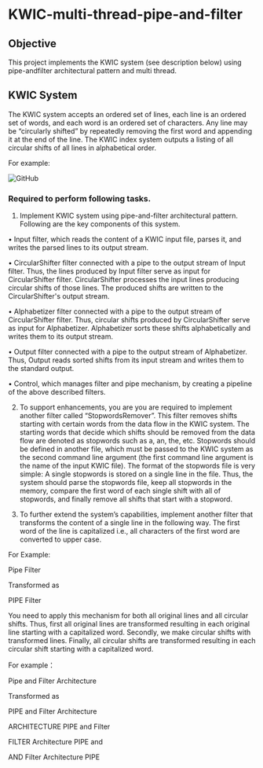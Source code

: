 # KWIC-multi-thread-pipe-and-filter

## Objective

This project implements the KWIC system (see description below) using pipe-andfilter architectural pattern and multi thread. 

## KWIC System

The KWIC system accepts an ordered set of lines, each line is an ordered set of words,
and each word is an ordered set of characters. Any line may be “circularly shifted” by
repeatedly removing the first word and appending it at the end of the line. The KWIC
index system outputs a listing of all circular shifts of all lines in alphabetical order.

For example:

![GitHub](https://avatars2.githubusercontent.com/u/3265208?v=3&s=100 "GitHub,Social Coding")

### Required to perform following tasks.
1. Implement KWIC system using pipe-and-filter architectural pattern. Following
are the key components of this system.

• Input filter, which reads the content of a KWIC input file, parses it, and
writes the parsed lines to its output stream.

• CircularShifter filter connected with a pipe to the output stream of Input
filter. Thus, the lines produced by Input filter serve as input for
CircularShifter filter. CircularShifter processes the input lines producing
circular shifts of those lines. The produced shifts are written to the
CircularShifter's output stream.

• Alphabetizer filter connected with a pipe to the output stream of
CircularShifter filter. Thus, circular shifts produced by CircularShifter
serve as input for Alphabetizer. Alphabetizer sorts these shifts
alphabetically and writes them to its output stream.

• Output filter connected with a pipe to the output stream of Alphabetizer.
Thus, Output reads sorted shifts from its input stream and writes them to
the standard output.

• Control, which manages filter and pipe mechanism, by creating a pipeline
of the above described filters.

2. To support enhancements, you are you are required to implement another filter
called “StopwordsRemover”. This filter removes shifts starting with certain words
from the data flow in the KWIC system. The starting words that decide which
shifts should be removed from the data flow are denoted as stopwords such as a,
an, the, etc. Stopwords should be defined in another file, which must be passed to
the KWIC system as the second command line argument (the first command line
argument is the name of the input KWIC file). The format of the stopwords file is
very simple: A single stopwords is stored on a single line in the file. Thus, the
system should parse the stopwords file, keep all stopwords in the memory,
compare the first word of each single shift with all of stopwords, and finally
remove all shifts that start with a stopword.

3. To further extend the system’s capabilities, implement another filter that
transforms the content of a single line in the following way. The first word of the
line is capitalized i.e., all characters of the first word are converted to upper case.

For Example:

Pipe Filter 

Transformed as

PIPE Filter

You need to apply this mechanism for both all original lines and all circular shifts.
Thus, first all original lines are transformed resulting in each original line starting
with a capitalized word. Secondly, we make circular shifts with transformed lines.
Finally, all circular shifts are transformed resulting in each circular shift starting
with a capitalized word.

For example：

Pipe and Filter Architecture

Transformed as

PIPE and Filter Architecture

ARCHITECTURE PIPE and Filter 

FILTER Architecture PIPE and

AND Filter Architecture PIPE
